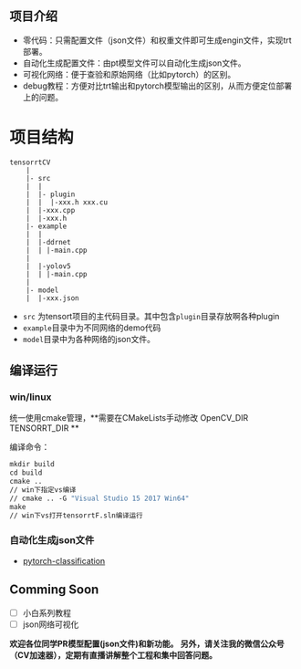 ## 项目介绍

* 零代码：只需配置文件（json文件）和权重文件即可生成engin文件，实现trt部署。
* 自动化生成配置文件：由pt模型文件可以自动化生成json文件。
* 可视化网络：便于查验和原始网络（比如pytorch）的区别。
* debug教程：方便对比trt输出和pytorch模型输出的区别，从而方便定位部署上的问题。

# 项目结构

```
tensorrtCV
    |
    |- src
    |  |
    |  |- plugin
    |  |  |-xxx.h xxx.cu
    |  |-xxx.cpp
    |  |-xxx.h
    |- example
    |  |
    |  |-ddrnet
    |  | |-main.cpp
    |
    |  |-yolov5
    |  | |-main.cpp
    |
    |- model
    |  |-xxx.json
```

* `src` 为tensort项目的主代码目录。其中包含`plugin`目录存放啊各种plugin
* `example`目录中为不同网络的demo代码
* `model`目录中为各种网络的json文件。

## 编译运行

### win/linux

统一使用cmake管理，**需要在CMakeLists手动修改 OpenCV_DIR TENSORRT_DIR **

编译命令：

```makefile
mkdir build
cd build
cmake .. 
// win下指定vs编译
// cmake .. -G "Visual Studio 15 2017 Win64"
make
// win下vs打开tensorrtF.sln编译运行
```

### 自动化生成json文件

* [pytorch-classification](https://github.com/AlfengYuan/pytorch-classification)

## Comming Soon

- [ ] 小白系列教程
- [ ] json网络可视化

**欢迎各位同学PR模型配置(json文件)和新功能。**
**另外，请关注我的微信公众号（CV加速器），定期有直播讲解整个工程和集中回答问题。**

